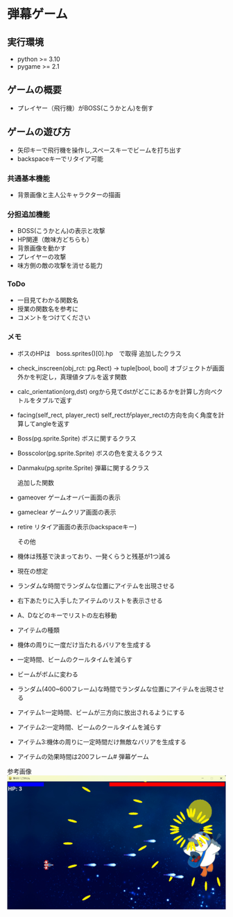 # 弾幕ゲーム

## 実行環境
* python >= 3.10
* pygame >= 2.1

## ゲームの概要
* プレイヤー（飛行機）がBOSS(こうかとん)を倒す

## ゲームの遊び方
* 矢印キーで飛行機を操作し,スペースキーでビームを打ち出す
* backspaceキーでリタイア可能

### 共通基本機能
* 背景画像と主人公キャラクターの描画

### 分担追加機能
* BOSS(こうかとん)の表示と攻撃
* HP関連（敵味方どちらも）
* 背景画像を動かす
* プレイヤーの攻撃
* 味方側の敵の攻撃を消せる能力

### ToDo
- 一目見てわかる関数名
- 授業の関数名を参考に
- コメントをつけてください

### メモ
- ボスのHPは　boss.sprites()[0].hp　で取得 追加したクラス
- check_inscreen(obj_rct: pg.Rect) -> tuple[bool, bool]  オブジェクトが画面外かを判定し，真理値タプルを返す関数
- calc_orientation(org,dst)  orgから見てdstがどこにあるかを計算し方向ベクトルをタプルで返す
- facing(self_rect, player_rect)  self_rectがplayer_rectの方向を向く角度を計算してangleを返す
- Boss(pg.sprite.Sprite) ボスに関するクラス
- Bosscolor(pg.sprite.Sprite) ボスの色を変えるクラス
- Danmaku(pg.sprite.Sprite) 弾幕に関するクラス

  追加した関数
- gameover ゲームオーバー画面の表示
- gameclear ゲームクリア画面の表示
- retire リタイア画面の表示(backspaceキー)

  その他
- 機体は残基で決まっており、一発くらうと残基が1つ減る
- 現在の想定
- ランダムな時間でランダムな位置にアイテムを出現させる
- 右下あたりに入手したアイテムのリストを表示させる
- A、Dなどのキーでリストの左右移動
- アイテムの種類
- 機体の周りに一度だけ当たれるバリアを生成する
- 一定時間、ビームのクールタイムを減らす
- ビームがボムに変わる  
- ランダム(400~600フレーム)な時間でランダムな位置にアイテムを出現させる
- アイテム1:一定時間、ビームが三方向に放出されるようにする
- アイテム2:一定時間、ビームのクールタイムを減らす
- アイテム3:機体の周りに一定時間だけ無敵なバリアを生成する  
- アイテムの効果時間は200フレーム# 弾幕ゲーム

参考画像
![title](fig/screen_shot.png)